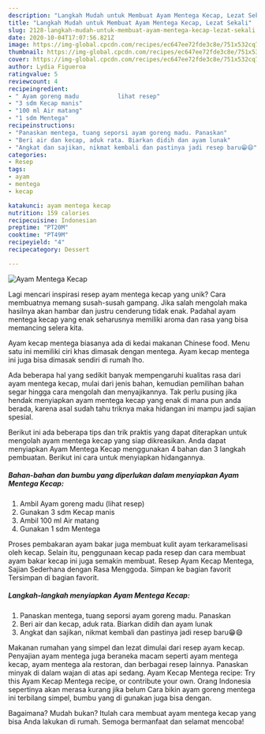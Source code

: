 ```yaml
---
description: "Langkah Mudah untuk Membuat Ayam Mentega Kecap, Lezat Sekali"
title: "Langkah Mudah untuk Membuat Ayam Mentega Kecap, Lezat Sekali"
slug: 2128-langkah-mudah-untuk-membuat-ayam-mentega-kecap-lezat-sekali
date: 2020-10-04T17:07:56.821Z
image: https://img-global.cpcdn.com/recipes/ec647ee72fde3c8e/751x532cq70/ayam-mentega-kecap-foto-resep-utama.jpg
thumbnail: https://img-global.cpcdn.com/recipes/ec647ee72fde3c8e/751x532cq70/ayam-mentega-kecap-foto-resep-utama.jpg
cover: https://img-global.cpcdn.com/recipes/ec647ee72fde3c8e/751x532cq70/ayam-mentega-kecap-foto-resep-utama.jpg
author: Lydia Figueroa
ratingvalue: 5
reviewcount: 4
recipeingredient:
- " Ayam goreng madu           lihat resep"
- "3 sdm Kecap manis"
- "100 ml Air matang"
- "1 sdm Mentega"
recipeinstructions:
- "Panaskan mentega, tuang seporsi ayam goreng madu. Panaskan"
- "Beri air dan kecap, aduk rata. Biarkan didih dan ayam lunak"
- "Angkat dan sajikan, nikmat kembali dan pastinya jadi resep baru😁😄"
categories:
- Resep
tags:
- ayam
- mentega
- kecap

katakunci: ayam mentega kecap 
nutrition: 159 calories
recipecuisine: Indonesian
preptime: "PT20M"
cooktime: "PT49M"
recipeyield: "4"
recipecategory: Dessert

---
```



![Ayam Mentega Kecap](https://img-global.cpcdn.com/recipes/ec647ee72fde3c8e/751x532cq70/ayam-mentega-kecap-foto-resep-utama.jpg)

Lagi mencari inspirasi resep ayam mentega kecap yang unik? Cara membuatnya memang susah-susah gampang. Jika salah mengolah maka hasilnya akan hambar dan justru cenderung tidak enak. Padahal ayam mentega kecap yang enak seharusnya memiliki aroma dan rasa yang bisa memancing selera kita.

Ayam kecap mentega biasanya ada di kedai makanan Chinese food. Menu satu ini memiliki ciri khas dimasak dengan mentega. Ayam kecap mentega ini juga bisa dimasak sendiri di rumah lho.

Ada beberapa hal yang sedikit banyak mempengaruhi kualitas rasa dari ayam mentega kecap, mulai dari jenis bahan, kemudian pemilihan bahan segar hingga cara mengolah dan menyajikannya. Tak perlu pusing jika hendak menyiapkan ayam mentega kecap yang enak di mana pun anda berada, karena asal sudah tahu triknya maka hidangan ini mampu jadi sajian spesial.


Berikut ini ada beberapa tips dan trik praktis yang dapat diterapkan untuk mengolah ayam mentega kecap yang siap dikreasikan. Anda dapat menyiapkan Ayam Mentega Kecap menggunakan 4 bahan dan 3 langkah pembuatan. Berikut ini cara untuk menyiapkan hidangannya.

<!--inarticleads1-->

##### Bahan-bahan dan bumbu yang diperlukan dalam menyiapkan Ayam Mentega Kecap:

1. Ambil  Ayam goreng madu           (lihat resep)
1. Gunakan 3 sdm Kecap manis
1. Ambil 100 ml Air matang
1. Gunakan 1 sdm Mentega


Proses pembakaran ayam bakar juga membuat kulit ayam terkaramelisasi oleh kecap. Selain itu, penggunaan kecap pada resep dan cara membuat ayam bakar kecap ini juga semakin membuat. Resep Ayam Kecap Mentega, Sajian Sederhana dengan Rasa Menggoda. Simpan ke bagian favorit Tersimpan di bagian favorit. 

<!--inarticleads2-->

##### Langkah-langkah menyiapkan Ayam Mentega Kecap:

1. Panaskan mentega, tuang seporsi ayam goreng madu. Panaskan
1. Beri air dan kecap, aduk rata. Biarkan didih dan ayam lunak
1. Angkat dan sajikan, nikmat kembali dan pastinya jadi resep baru😁😄


Makanan rumahan yang simpel dan lezat dimulai dari resep ayam kecap. Penyajian ayam mentega juga beraneka macam seperti ayam mentega kecap, ayam mentega ala restoran, dan berbagai resep lainnya. Panaskan minyak di dalam wajan di atas api sedang. Ayam Kecap Mentega recipe: Try this Ayam Kecap Mentega recipe, or contribute your own. Orang Indonesia sepertinya akan merasa kurang jika belum Cara bikin ayam goreng mentega ini terbilang simpel, bumbu yang di gunakan juga bisa dengan. 

Bagaimana? Mudah bukan? Itulah cara membuat ayam mentega kecap yang bisa Anda lakukan di rumah. Semoga bermanfaat dan selamat mencoba!
